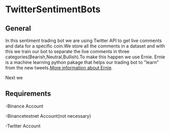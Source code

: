 # TwitterSentimentBots

## General
In this sentiment trading bot we are using Twitter API to get live comments and data for a specific coin.We store all the comments in a dataset and with this we train our bot to   separate the live comments in three categories(Bearish,Neutral,Bullish).To make this happen we use Ernie.
Ernie is a machine learning python pakage that helps our trading bot to "learn" from the new tweets.[More information about Ernie](https://github.com/labteral/ernie).

Next we

## Requirements
-Binance Account

-Binancetestnet Account(not necessary)

-Twitter Account
 
